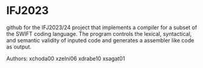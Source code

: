 # IFJ2023  

github for the IFJ2023/24 project that implements a compiler for a subset of the SWIFT coding language. The program controls the lexical, syntactical, and semantic validity of inputed code and generates a assembler like code as output.

Authors:
xchoda00
xzelni06
xdrabe10
xsagat01
